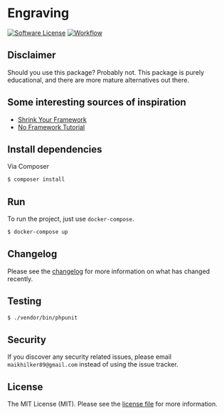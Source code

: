 # Engraving

[![Software License][ico-license]](LICENSE.md)
[![Workflow][ico-workflow]](https://github.com/mhilker/engraving/actions)

## Disclaimer

Should you use this package? Probably not. This package is purely educational, and there are more mature alternatives out there.

## Some interesting sources of inspiration

- [Shrink Your Framework](https://speakerdeck.com/belanur/liebling-ich-habe-das-framework-geschrumpft-at-code-dot-talks-2015)
- [No Framework Tutorial](https://github.com/PatrickLouys/no-framework-tutorial)

## Install dependencies

Via Composer

``` bash
$ composer install
```

## Run

To run the project, just use `docker-compose`.

``` bash
$ docker-compose up
```

## Changelog

Please see the [changelog](CHANGELOG.md) for more information on what has changed recently.

## Testing

``` bash
$ ./vendor/bin/phpunit
```

## Security

If you discover any security related issues, please email `maikhilker89@gmail.com` instead of using the issue tracker.

## License

The MIT License (MIT). Please see the [license file](LICENSE.md) for more information.

[ico-license]: https://img.shields.io/badge/license-MIT-brightgreen.svg?style=flat-square
[ico-workflow]: https://img.shields.io/github/workflow/status/mhilker/engraving/build?style=flat-square
